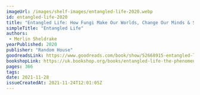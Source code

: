 ```yaml
---
imageUrl: /images/shelf-images/entangled-life-2020.webp
id: entangled-life-2020
title: "Entangled Life: How Fungi Make Our Worlds, Change Our Minds & Shape Our Futures"
simpleTitle: "Entangled Life"
authors: 
 - Merlin Sheldrake
yearPublished: 2020
publisher: "Random House"
goodreadsLink: https://www.goodreads.com/book/show/52668915-entangled-life
bookshopLink: https://uk.bookshop.org/books/entangled-life-the-phenomenal-sunday-times-bestseller-exploring-how-fungi-make-our-worlds-change-our-minds-and-shape-our-futur/9781784708276
pages: 366
tags: 
date: 2021-11-28
issueCreatedAt: 2021-11-24T12:01:05Z
---
```


